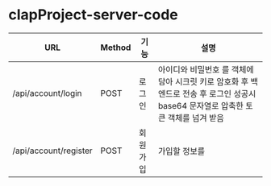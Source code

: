 # clapProject-server-code


| URL                    | Method  | 기능             | 설명                                                    |
| ---------------------- | ------- | --------------- | ------------------------------------------------------ |
| /api/account/login     |  POST   | 로그인            | 아이디와 비밀번호 를 객체에 담아 시크릿 키로 암호화 후 백엔드로 전송 후 로그인 성공시 base64 문자열로 압축한 토큰 객체를 넘겨 받음
| /api/account/register  |  POST   | 회원가입           | 가입할 정보를
